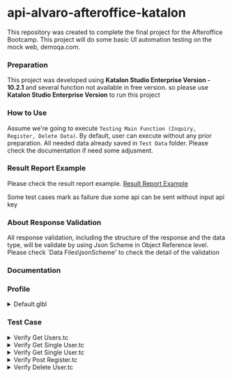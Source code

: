 # api-alvaro-afteroffice-katalon
This repository was created to complete the final project for the Afteroffice Bootcamp. This project will do some basic UI automation testing on the mock web, demoqa.com.

### Preparation
This project was developed using __Katalon Studio Enterprise Version - 10.2.1__ and several function not available in free version. so please use __Katalon Studio Enterprise Version__ to run this project

### How to Use
Assume we're going to execute `Testing Main Function (Inquiry, Register, Delete Data)`. By default, user can execute without any prior preparation. All needed data already saved in `Test Data` folder. Please check the documentation if need some adjusment.

### Result Report Example
Please check the result report example. [Result Report Example](https://htmlpreview.github.io/?https://github.com/alvarobasilys/api-alvaro-afteroffice-katalon/blob/main/Export%20Report%20Result/20250617_030853.html)

Some test cases mark as failure due some api can be sent without input api key

### About Response Validation
All response validation, including the structure of the response and the data type, will be validate by using Json Scheme in Object Reference level. Please check `Data Files\jsonScheme' to check the detail of the validation

### Documentation 

### Profile
<details>
<summary> Default.glbl </summary>

| Name                  | Value Type | Description                                                                                             |
|-----------------------|------------|---------------------------------------------------------------------------------------------------------|
| baseUrl               | String     | Base Url for access the API                                                                             |
| apiKey                | String     | Api Key                                                                                                 |

</details>

### Test Case

<details>
<summary> Verify Get Users.tc </summary>

This test case will verify Get Users response based on inputed data. This test case need data input, so this test case using Data Binding `Data Files\Verify Get Users Data.dat` in test case level.
To Add, Edit, or Remove the input value please check and edit `Data Files\Excel File\Verify Get Users.xlsx`.

There're two condition based on response error code:
- error `401`: Test case will verify between the actual error message from the response and expected error message
- error `200`: When request is success, test case will verify between inputted `page` value and the `page` value from the response

By Default, user can use this test case directly without any prior preparation is required

</details>


<details>
<summary> Verify Get Single User.tc </summary>

This test case will verify Get Single User response based on inputed data. This test case need data input, so this test case using Data Binding `Data Files\Verify Get Single User Data.dat` in test case level.
To Add, Edit, or Remove the input value please check and edit `Data Files\Excel File\Verify Get Single User.xlsx`.

There're three condition based on response error code:
- error `401`: Test case will verify between the actual error message from the response and expected error message
- error `404`: Mean no user found based on inputted id, so the test case will verify the response structure 
- error `200`: There're two possibilities:
  - Test case will verify between inputted page value and the page value from the response __if the request doesn't have `userId`__.
  - If `userId` inputted in the request, then the test case will verify betweeh inputted `userId` and `userId` from the response 

By Default, user can use this test case directly without any prior preparation is required

</details>

<details>
<summary> Verify Get Single User.tc </summary>

This test case will verify Get Single User response based on inputed data. This test case need data input, so this test case using Data Binding `Data Files\Verify Get Single User Data.dat` in test case level.
To Add, Edit, or Remove the input value please check and edit `Data Files\Excel File\Verify Get Single User.xlsx`.

There're three condition based on response error code:
- error `401`: Test case will verify between the actual error message from the response and expected error message
- error `404`: Mean no user found based on inputted id, so the test case will verify the response structure 
- error `200`: There're two possibilities:
  - Test case will verify between inputted page value and the page value from the response __if the request doesn't have `userId`__.
  - If `userId` inputted in the request, then the test case will verify betweeh inputted `userId` and `userId` from the response 

By Default, user can use this test case directly without any prior preparation is required

</details>

</details>

<details>
<summary> Verify Post Register.tc </summary>

This test case will verify Post Register response based on inputed data. This test case need data input, so this test case using Data Binding `Data Files\Verify Post Register Data.dat` in test case level.
To Add, Edit, or Remove the input value please check and edit `Data Files\Excel File\Verify Post Register Data.xlsx`. 

There're two condition based on response error code:
- error `401` or `400` : Test case will verify between the actual error message from the response and expected error message
- error `200`: When request is success, test case will verify between inputted `id` and the `id` from the response

By Default, user can use this test case directly without any prior preparation is required

</details>

<details>
<summary> Verify Delete User.tc </summary>

This test case will verify Post Register response based on inputed data. This test case need data input, so this test case using Data Binding `Data Files\Verify Delete User Data.dat` in test case level.
To Add, Edit, or Remove the input value please check and edit `Data Files\Excel File\Verify Delete User.xlsx`. 

To verify delete request success, the test case will verify the response status code is `204`.

If response status code not `204`, the test case will verify the error message from the respond

By Default, user can use this test case directly without any prior preparation is required

</details>

